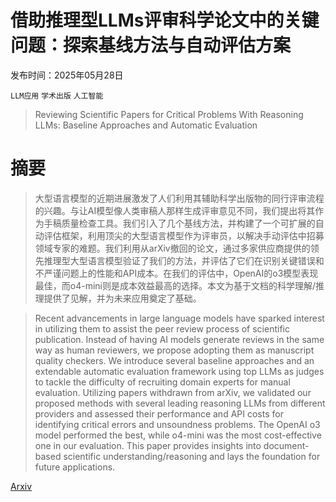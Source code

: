 # 借助推理型LLMs评审科学论文中的关键问题：探索基线方法与自动评估方案

发布时间：2025年05月28日

`LLM应用` `学术出版` `人工智能`

> Reviewing Scientific Papers for Critical Problems With Reasoning LLMs: Baseline Approaches and Automatic Evaluation

# 摘要

> 大型语言模型的近期进展激发了人们利用其辅助科学出版物的同行评审流程的兴趣。与让AI模型像人类审稿人那样生成评审意见不同，我们提出将其作为手稿质量检查工具。我们引入了几个基线方法，并构建了一个可扩展的自动评估框架，利用顶尖的大型语言模型作为评审员，以解决手动评估中招募领域专家的难题。我们利用从arXiv撤回的论文，通过多家供应商提供的领先推理型大型语言模型验证了我们的方法，并评估了它们在识别关键错误和不严谨问题上的性能和API成本。在我们的评估中，OpenAI的o3模型表现最佳，而o4-mini则是成本效益最高的选择。本文为基于文档的科学理解/推理提供了见解，并为未来应用奠定了基础。

> Recent advancements in large language models have sparked interest in utilizing them to assist the peer review process of scientific publication. Instead of having AI models generate reviews in the same way as human reviewers, we propose adopting them as manuscript quality checkers. We introduce several baseline approaches and an extendable automatic evaluation framework using top LLMs as judges to tackle the difficulty of recruiting domain experts for manual evaluation. Utilizing papers withdrawn from arXiv, we validated our proposed methods with several leading reasoning LLMs from different providers and assessed their performance and API costs for identifying critical errors and unsoundness problems. The OpenAI o3 model performed the best, while o4-mini was the most cost-effective one in our evaluation. This paper provides insights into document-based scientific understanding/reasoning and lays the foundation for future applications.

[Arxiv](https://arxiv.org/abs/2505.23824)